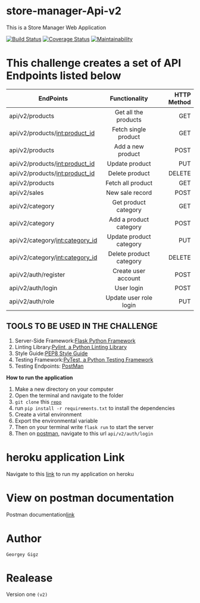 # store-manager-Api-v2
This is a Store Manager Web Application

[![Build Status](https://travis-ci.com/Georgeygigz/store-manager-Api-v2.svg?branch=bg-validation-161636257)](https://travis-ci.com/Georgeygigz/store-manager-Api-v2) [![Coverage Status](https://coveralls.io/repos/github/Georgeygigz/store-manager-Api-v2/badge.svg?branch=develop)](https://coveralls.io/github/Georgeygigz/store-manager-Api-v2?branch=develop)  [![Maintainability](https://api.codeclimate.com/v1/badges/d115bdb3f1e5b48e8d4e/maintainability)](https://codeclimate.com/github/Georgeygigz/store-manager-Api-v2/maintainability)

# This challenge creates a set of API Endpoints listed below
| EndPoints       | Functionality  | HTTP Method  |
| ------------- |:-------------:| -----:|
| api/v2/products | Get all the products| GET |
| api/v2/products/<int:product_id> | Fetch single product |GET|
| api/v2/products |Add a new product |POST|
| api/v2/products/<int:product_id> |Update product |PUT|
| api/v2/products/<int:product_id> |Delete product |DELETE|
| api/v2/products |Fetch all product |GET|
| api/v2/sales|New sale record |POST|
| api/v2/category|Get product category|GET|
| api/v2/category|Add a product category|POST|
| api/v2/category/<int:category_id>|Update product category|PUT|
| api/v2/category/<int:category_id>|Delete product category|DELETE|
| api/v2/auth/register|Create user account|POST|
| api/v2/auth/login|User login |POST|
| api/v2/auth/role|Update user role login |PUT|

## TOOLS TO BE USED IN THE CHALLENGE
1. Server-Side Framework:[Flask Python Framework](http://flask.pocoo.org/)
2. Linting Library:[Pylint, a Python Linting Library](https://www.pylint.org/)
3. Style Guide:[PEP8 Style Guide](https://www.python.org/dev/peps/pep-0008/)
4. Testing Framework:[PyTest, a Python Testing Framework](https://docs.pytest.org/en/latest/)
5. Testing Endpoints: [PostMan](https://www.getpostman.com/)

**How to run the application**
 1. Make a new directory on your computer
 2. Open the terminal and navigate to the folder
 3. `git clone` this  <code>[repo](https://github.com/Georgeygigz/store-manager-api/)</code>
 4.  run `pip install -r requirements.txt` to install the dependencies
 5.  Create a virtal environment
 5.  Export the environmental variable
 5.  Then on your terminal write ```flask run``` to start the server
 6. Then on [postman](https://www.getpostman.com/), navigate to this url `api/v2/auth/login`


# heroku application Link

 Navigate to this [link](https://storemanagerv2.herokuapp.com/api/v2/login) to run my application on heroku

 # View on postman documentation
 Postman documentation[link](https://documenter.getpostman.com/view/5283750/RzZ4pMf1#8d58fbc0-3292-b080-fe59-a9c1c351026b)

# Author
`Georgey Gigz`

# Realease 
 Version one `(v2)`
